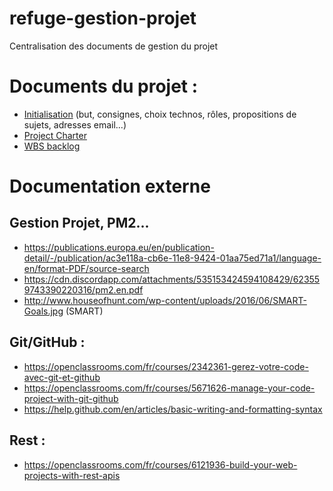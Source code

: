 # refuge-gestion-projet
Centralisation des documents de gestion du projet



Documents du projet :
=====================

- [Initialisation](https://docs.google.com/document/d/1gBDud3LpvzIHUw8_HQIu0eaOinJnq9tQKl2_UpnjVsE/edit) (but, consignes, choix technos, rôles, propositions de sujets, adresses email...)
- [Project Charter](https://docs.google.com/document/d/1-eo4aM_2slbmf-zPa_YHkvIrGOf8dDrlKQDj2gGk1Bk/edit)
- [WBS backlog](https://docs.google.com/spreadsheets/d/1xcJTQHaBiujmIFJoVDBjfTPv6cw6zPeTq2JODcNpshU/edit?usp=sharing)




Documentation externe
=====================

## Gestion Projet, PM2...

- https://publications.europa.eu/en/publication-detail/-/publication/ac3e118a-cb6e-11e8-9424-01aa75ed71a1/language-en/format-PDF/source-search 
- https://cdn.discordapp.com/attachments/535153424594108429/623559743390220316/pm2.en.pdf
- http://www.houseofhunt.com/wp-content/uploads/2016/06/SMART-Goals.jpg (SMART)

## Git/GitHub :

- https://openclassrooms.com/fr/courses/2342361-gerez-votre-code-avec-git-et-github
- https://openclassrooms.com/fr/courses/5671626-manage-your-code-project-with-git-github 
- https://help.github.com/en/articles/basic-writing-and-formatting-syntax

## Rest :

- https://openclassrooms.com/fr/courses/6121936-build-your-web-projects-with-rest-apis
